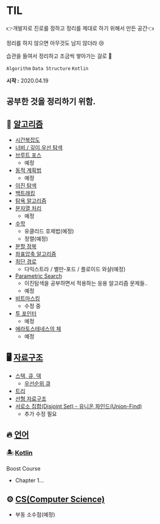 # TIL

👉개발자로 진로를 정하고 정리를 제대로 하기 위해서 만든 공간👈

정리를 하지 않으면 아무것도 남지 않더라 😢

습관을 들여서 정리하고 조금씩 쌓아가는 걸로 👏

`Algorithm` `Data Structure`  `Kotlin` 

**시작 :** 2020.04.19  
## 공부한 것을 정리하기 위함. 



## 🌈 [알고리즘](https://github.com/Rurril/TIL/tree/master/Algorithm)

- [시간복잡도](https://github.com/Rurril/TIL/blob/master/Algorithm/%EC%95%8C%EA%B3%A0%EB%A6%AC%EC%A6%98%EC%9D%98%20%EC%8B%9C%EA%B0%84%20%EB%B3%B5%EC%9E%A1%EB%8F%84%20%EB%B6%84%EC%84%9D.md)
- [너비 / 깊이 우선 탐색]()
- [브루트 포스]()
  - 예정
- [동적 계획법]()
  - 예정
- [이진 탐색](https://github.com/Rurril/TIL/blob/master/Algorithm/%EC%9D%B4%EC%A7%84%ED%83%90%EC%83%89.md)
- [백트래킹](https://github.com/Rurril/TIL/blob/master/Algorithm/Backtracking.md)
- [탐욕 알고리즘](https://github.com/Rurril/TIL/blob/master/Algorithm/%EA%B7%B8%EB%A6%AC%EB%93%9C%20%EC%95%8C%EA%B3%A0%EB%A6%AC%EC%A6%98.md)
- [문자열 처리]()
  - 예정
- [수학]()
  - 유클리드 호제법(예정)
  - 정렬(예정)
- [분할 정복](https://github.com/Rurril/TIL/blob/master/Algorithm/%EB%B6%84%ED%95%A0%EC%A0%95%EB%B3%B5.md)
- [좌표압축 알고리즘](https://github.com/Rurril/TIL/blob/master/Algorithm/%EC%A2%8C%ED%91%9C%EC%95%95%EC%B6%95%EC%95%8C%EA%B3%A0%EB%A6%AC%EC%A6%98.md)
- [최단 경로](https://github.com/Rurril/TIL/blob/master/Algorithm/%EC%B5%9C%EB%8B%A8%EA%B2%BD%EB%A1%9C%EC%95%8C%EA%B3%A0%EB%A6%AC%EC%A6%98.md)
  - 다익스트라 / 벨만-포드 / 플로이드 와샬(예정)
- [Parametric Search]()
  - 이진탐색을 공부하면서 적용하는 응용 알고리즘 문제들..
  - 예정
- [비트마스킹](https://github.com/Rurril/TIL/blob/master/Algorithm/%EB%B9%84%ED%8A%B8%EB%A7%88%EC%8A%A4%ED%82%B9.md)
  - 수정 중
- [투 포인터]()
  - 예정
- [에라토스테네스의 체](https://github.com/Rurril/TIL/blob/master/Algorithm/Eratosthenes.md)
  - 예정

## 🖥 [자료구조](https://github.com/Rurril/TIL/tree/master/Data_Structure)

- [스텍, 큐, 덱](https://github.com/Rurril/TIL/blob/master/Data_Structure/StackQueueDeque.md)
  - [우선순위 큐](https://github.com/Rurril/TIL/blob/master/Data_Structure/PriorityQueue.md)
- [트리](https://github.com/Rurril/TIL/blob/master/Data_Structure/Tree.md)
- [선형 자료구조](https://github.com/Rurril/TIL/blob/master/Data_Structure/선형자료구조.md)
- [서로소 집합(Disjoint Set) - 유니온 파인드(Union-Find)](https://github.com/Rurril/TIL/blob/master/Data_Structure/Disjoint_Set.md)
  - 추가 수정 필요

## 🔥 [언어]()

### 🏝 [Kotlin](https://github.com/Rurril/TIL/blob/master/Language/Kotlin/README.md)

Boost Course
- Chapter 1...


## ⚙️ [CS(Computer Science)]()

- 부동 소수점(예정)